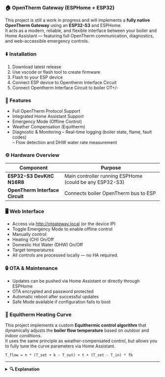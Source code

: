 ### 🏠 OpenTherm Gateway (ESPHome + ESP32)
This project is still a work in progress and will implements a **fully native OpenTherm Gateway** using an **ESP32-S3** and ESPHome.  
It acts as a modern, reliable, and flexible interface between your boiler and Home Assistant — featuring full OpenTherm communication, diagnostics, and web-accessible emergency controls.

### ⬇️ Installation
1) Download latest release
2) Use vscode or flash tool to create firmware
3) Flash to your ESP device
4) Connect ESP device to Opentherm Interface Circuit
5) Connect Opentherm Interface Circuit to boiler OT+/- 

### 🚀 Features
- Full OpenTherm Protocol Support
- Integrated Home Assistant Support
- Emergency Mode (Offline Control)
- Weather Compensation (Equitherm)  
- Diagnostic & Monitoring
– Real-time logging (boiler state, flame, fault codes)  
– Flow detection and DHW water rate measurement  

### ⚙️ Hardware Overview
| Component | Purpose |
|------------|----------|
| **ESP32-S3 DevKitC N16R8** | Main controller running ESPHome (could be any ESP32-S3) |
| **OpenTherm Interface Circuit** | Connects boiler OpenTherm bus to ESP |


### 🖥️ Web Interface
- Access via http://otgateway.local (or the device IP)
- Toggle Emergency Mode to enable offline control
- Manually control:
- Heating (CH) On/Off
- Domestic Hot Water (DHW) On/Off
- Target temperatures
- All controls are processed locally — no HA required.

### 🔒 OTA & Maintenance
- Updates can be pushed via Home Assistant or directly through ESPHome
- OTA encrypted and password protected
- Automatic reboot after successful updates
- Safe Mode available if configuration fails to boot

### 🧮 Equitherm Heating Curve
This project implements a custom **Equithermic control algorithm** that dynamically adjusts the **boiler flow temperature** based on outdoor and indoor conditions.  
It uses the same principle as weather-compensated control, but allows you to fully tune the curve parameters via Home Assistant.

```T_flow = n * (T_set + k - T_out) + t + (T_set - T_in) * fb```

--- 
<details>
<summary><strong>🔍 Explanation</strong></summary>

| Symbol | Definition | Source |
|:-------|:------------|:-------|
| **T₍flow₎** | Calculated target flow temperature (°C) | Sent to boiler via OpenTherm (DID 0x11) |
| **T₍out₎** | Outdoor temperature (°C) | From Home Assistant weather sensor |
| **T₍in₎** | Current indoor temperature (°C) | From indoor temperature sensor |
| **T₍set₎** | Desired indoor setpoint (°C) | From ESPHome `climate` target |
| **n** | Curve exponent / slope multiplier | Tunable number (default ≈ 1.2–1.3) |
| **k** | Base slope factor | Tunable number (default ≈ 0.8–1.0) |
| **t** | Curve offset (°C) | Shifts the curve up/down; usually near indoor target |
| **fb** | Feedback gain | Correction factor based on indoor deviation |
| **max_ch_temp** | Maximum boiler flow limit (°C) | Adjustable from Home Assistant |


The Equithermic control curve automatically increases boiler flow temperature when it’s colder outside, keeping the indoor temperature stable with minimal cycling and optimal condensing efficiency.

- **n** and **k** shape how steeply the flow temperature reacts to outdoor changes.  
- **t** vertically shifts the entire curve, roughly aligning it with the desired comfort level.  
- **fb** applies an indoor feedback correction:  
  - If the indoor temperature is *below* the target, the flow temperature increases slightly.  
  - If it’s *above* the target, it decreases slightly.  
- The final calculated temperature is **clamped** to the `Maximum CH Temperature` number you define in Home Assistant.

</details>
